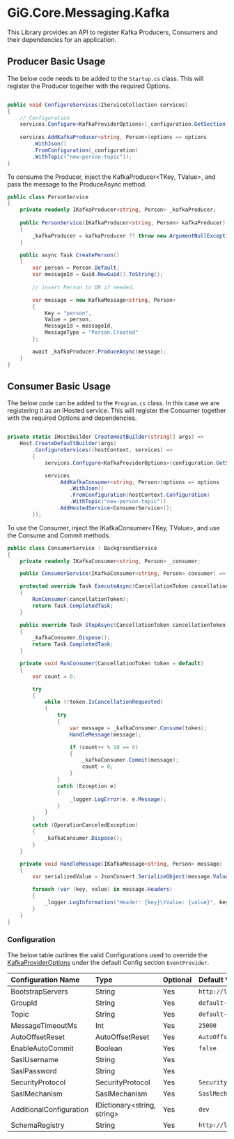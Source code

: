 ﻿# GiG.Core.Messaging.Kafka

This Library provides an API to register Kafka Producers, Consumers and their dependencies for an application.

## Producer Basic Usage

The below code needs to be added to the `Startup.cs` class. This will register the Producer together with the required Options.

```csharp

public void ConfigureServices(IServiceCollection services)
{
    // Configuration
    services.Configure<KafkaProviderOptions>(_configuration.GetSection(KafkaProviderOptions.DefaultSectionName));
    
    services.AddKafkaProducer<string, Person>(options => options
        .WithJson()
        .FromConfiguration(_configuration)
        .WithTopic("new-person-topic"));
}

```

To consume the Producer, inject the KafkaProducer<TKey, TValue>, and pass the message to the ProduceAsync method.

```csharp
public class PersonService
{
    private readonly IKafkaProducer<string, Person> _kafkaProducer;
    
    public PersonService(IKafkaProducer<string, Person> kafkaProducer)
    {
        _kafkaProducer = kafkaProducer ?? throw new ArgumentNullException(nameof(kafkaProducer));
    }

    public async Task CreatePerson()
    {
        var person = Person.Default;
        var messageId = Guid.NewGuid().ToString();
        
        // insert Person to DB if needed.

        var message = new KafkaMessage<string, Person>
        {
            Key = "person",
            Value = person,
            MessageId = messageId,
            MessageType = "Person.Created"
        };

        await _kafkaProducer.ProduceAsync(message);
    }
}

```

## Consumer Basic Usage

The below code can be added to the `Program.cs` class. In this case we are registering it as an IHosted service.
This will register the Consumer together with the required Options and dependencies.

```csharp

private static IHostBuilder CreateHostBuilder(string[] args) =>
    Host.CreateDefaultBuilder(args)
        .ConfigureServices((hostContext, services) =>
        {
            services.Configure<KafkaProviderOptions>(configuration.GetSection(KafkaProviderOptions.DefaultSectionName));

            services
                .AddKafkaConsumer<string, Person>(options => options
                    .WithJson()
                    .FromConfiguration(hostContext.Configuration)
                    .WithTopic("new-person-topic"))
                .AddHostedService<ConsumerService>();
        });

```

To use the Consumer, inject the IKafkaConsumer<TKey, TValue>, and use the Consume and Commit methods.

```csharp
public class ConsumerService : BackgroundService
{
    private readonly IKafkaConsumer<string, Person> _consumer;

    public ConsumerService(IKafkaConsumer<string, Person> consumer) => _consumer = consumer ?? throw new ArgumentNullException(nameof(consumer));

    protected override Task ExecuteAsync(CancellationToken cancellationToken)
    {
        RunConsumer(cancellationToken);
        return Task.CompletedTask;
    }

    public override Task StopAsync(CancellationToken cancellationToken)
    {
        _kafkaConsumer.Dispose();
        return Task.CompletedTask;
    }

    private void RunConsumer(CancellationToken token = default)
    {
        var count = 0;

        try
        {
            while (!token.IsCancellationRequested)
            {
                try
                {
                    var message = _kafkaConsumer.Consume(token);
                    HandleMessage(message);

                    if (count++ % 10 == 0)
                    {
                        _kafkaConsumer.Commit(message);
                        count = 0;
                    }
                }
                catch (Exception e)
                {
                    _logger.LogError(e, e.Message);
                }
            }
        }
        catch (OperationCanceledException)
        {
            _kafkaConsumer.Dispose();
        }
    }

    private void HandleMessage(IKafkaMessage<string, Person> message)
    {
        var serializedValue = JsonConvert.SerializeObject(message.Value);

        foreach (var (key, value) in message.Headers)
        {
            _logger.LogInformation("Header: {key}\tValue: {value}", key, value);
        }
    }
}

```

### Configuration

The below table outlines the valid Configurations used to override the [KafkaProviderOptions](..\src\GiG.Core.Messaging.Kafka.Abstractions\KafkaProviderOptions.cs) under the default Config section `EventProvider`.

| Configuration Name      | Type                        | Optional | Default Value                |
|:------------------------|:----------------------------|:---------|:-----------------------------|
| BootstrapServers        | String                      | Yes      | `http://localhost:9092`      |
| GroupId                 | String                      | Yes      | `default-group`              |
| Topic                   | String                      | Yes      | `default-topic`              |
| MessageTimeoutMs        | Int                         | Yes      | `25000`                      |
| AutoOffsetReset         | AutoOffsetReset             | Yes      | `AutoOffsetReset.Latest`     |
| EnableAutoCommit        | Boolean                     | Yes      | `false`                      |
| SaslUsername            | String                      | Yes      |                              |
| SaslPassword            | String                      | Yes      |                              |
| SecurityProtocol        | SecurityProtocol            | Yes      | `SecurityProtocol.Plaintext` |
| SaslMechanism           | SaslMechanism               | Yes      | `SaslMechanism.Plain`        |
| AdditionalConfiguration | IDictionary<string, string> | Yes      | `dev`                        |
| SchemaRegistry          | String                      | Yes      | `http://localhost:8081`      |
